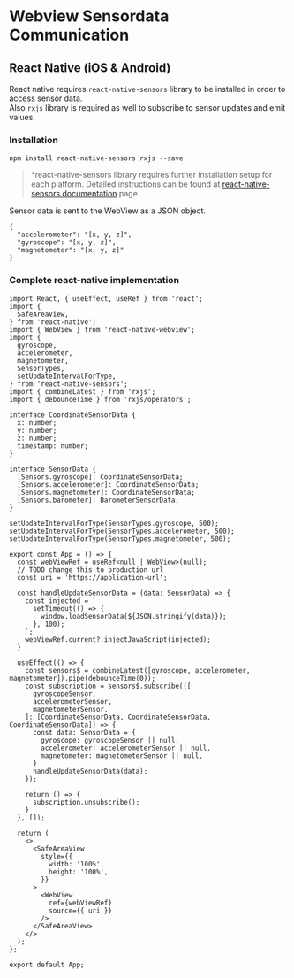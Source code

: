 # Webview Sensordata Communication

## React Native (iOS & Android)

React native requires `react-native-sensors` library to be installed in order to access sensor data.  
Also `rxjs` library is required as well to subscribe to sensor updates and emit values.

### Installation

`npm install react-native-sensors rxjs --save`

> *react-native-sensors library requires further installation setup for each platform. Detailed instructions can be found at [react-native-sensors documentation](https://react-native-sensors.github.io/docs/Installation.html#installation) page.

Sensor data is sent to the WebView as a JSON object.

```
{
  "accelerometer": "[x, y, z]",
  "gyroscope": "[x, y, z]",
  "magnetometer": "[x, y, z]"
}
```

### Complete react-native implementation

```tsx
import React, { useEffect, useRef } from 'react';
import {
  SafeAreaView,
} from 'react-native';
import { WebView } from 'react-native-webview';
import { 
  gyroscope,
  accelerometer,
  magnetometer,
  SensorTypes,
  setUpdateIntervalForType,
} from 'react-native-sensors';
import { combineLatest } from 'rxjs';
import { debounceTime } from 'rxjs/operators';

interface CoordinateSensorData {
  x: number; 
  y: number; 
  z: number; 
  timestamp: number;
}

interface SensorData {
  [Sensors.gyroscope]: CoordinateSensorData;
  [Sensors.accelerometer]: CoordinateSensorData;
  [Sensors.magnetometer]: CoordinateSensorData;
  [Sensors.barometer]: BarometerSensorData;
}

setUpdateIntervalForType(SensorTypes.gyroscope, 500);
setUpdateIntervalForType(SensorTypes.accelerometer, 500);
setUpdateIntervalForType(SensorTypes.magnetometer, 500);

export const App = () => {
  const webViewRef = useRef<null | WebView>(null);
  // TODO change this to production url
  const uri = 'https://application-url';

  const handleUpdateSensorData = (data: SensorData) => {
    const injected = `
      setTimeout(() => {
        window.loadSensorData(${JSON.stringify(data)});
      }, 100);
    `;
    webViewRef.current?.injectJavaScript(injected);
  }

  useEffect(() => {
    const sensors$ = combineLatest([gyroscope, accelerometer, magnetometer]).pipe(debounceTime(0));
    const subscription = sensors$.subscribe(([
      gyroscopeSensor, 
      accelerometerSensor, 
      magnetometerSensor, 
    ]: [CoordinateSensorData, CoordinateSensorData, CoordinateSensorData]) => {
      const data: SensorData = {
        gyroscope: gyroscopeSensor || null,
        accelerometer: accelerometerSensor || null,
        magnetometer: magnetometerSensor || null,
      }
      handleUpdateSensorData(data);
    });

    return () => {
      subscription.unsubscribe();
    }
  }, []);

  return (
    <>
      <SafeAreaView
        style={{
          width: '100%',
          height: '100%',
        }}
      >
        <WebView
          ref={webViewRef}
          source={{ uri }}
        />
      </SafeAreaView>
    </>
  );
};

export default App;
```